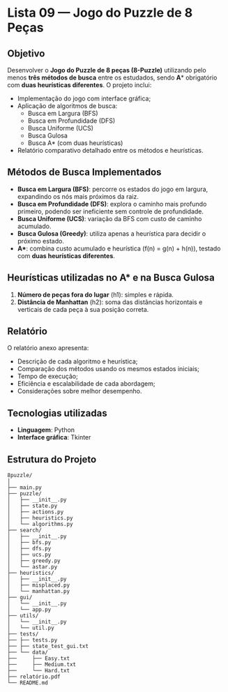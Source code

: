 # Lista 09 — Jogo do Puzzle de 8 Peças

## Objetivo

Desenvolver o **Jogo do Puzzle de 8 peças (8-Puzzle)** utilizando pelo menos **três métodos de busca** entre os estudados, sendo **A**\* obrigatório com **duas heurísticas diferentes**. O projeto inclui:

- Implementação do jogo com interface gráfica;
- Aplicação de algoritmos de busca:
  - Busca em Largura (BFS)
  - Busca em Profundidade (DFS)
  - Busca Uniforme (UCS)
  - Busca Gulosa
  - Busca A\* (com duas heurísticas)
- Relatório comparativo detalhado entre os métodos e heurísticas.


## Métodos de Busca Implementados

* **Busca em Largura (BFS)**: percorre os estados do jogo em largura, expandindo os nós mais próximos da raiz.
* **Busca em Profundidade (DFS)**: explora o caminho mais profundo primeiro, podendo ser ineficiente sem controle de profundidade.
* **Busca Uniforme (UCS)**: variação da BFS com custo de caminho acumulado.
* **Busca Gulosa (Greedy)**: utiliza apenas a heurística para decidir o próximo estado.
* **A\***: combina custo acumulado e heurística (f(n) = g(n) + h(n)), testado com **duas heurísticas diferentes**.


## Heurísticas utilizadas no A\* e na Busca Gulosa

1. **Número de peças fora do lugar** (h1): simples e rápida.
2. **Distância de Manhattan** (h2): soma das distâncias horizontais e verticais de cada peça à sua posição correta.


## Relatório

O relatório anexo apresenta:

* Descrição de cada algoritmo e heurística;
* Comparação dos métodos usando os mesmos estados iniciais;
* Tempo de execução;
* Eficiência e escalabilidade de cada abordagem;
* Considerações sobre melhor desempenho.


## Tecnologias utilizadas

* **Linguagem**: Python
* **Interface gráfica**: Tkinter


## Estrutura do Projeto

```
8puzzle/
│
├── main.py
├── puzzle/
│   ├── __init__.py
│   ├── state.py
│   ├── actions.py
│   ├── heuristics.py
│   └── algorithms.py
├── search/
│   ├── __init__.py
│   ├── bfs.py
│   ├── dfs.py
│   ├── ucs.py
│   ├── greedy.py
│   └── astar.py
├── heuristics/
│   ├── __init__.py
│   ├── misplaced.py
│   └── manhattan.py
├── gui/
│   └── __init__.py
│   └── app.py
├── utils/
│   └── __init__.py
│   └── util.py
├── tests/
├── ├── tests.py
├── ├── state_test_gui.txt
├── └── data/
├──     ├── Easy.txt
├──     ├── Medium.txt
├──     └── Hard.txt
├── relatório.pdf
└── README.md
```
